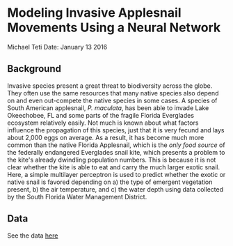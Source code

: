 # Modeling Invasive Applesnail Movements Using a Neural Network

Michael Teti 
Date: January 13 2016

## Background
Invasive species present a great threat to biodiversity across the globe. They often use the same resources that many native 
species also depend on and even out-compete the native species in some cases. A species of South American applesnail, *P. maculata*, 
has been able to invade Lake Okeechobee, FL and some parts of the fragile Florida Everglades ecosystem relatively easily. Not much
is known about what factors influence the propagation of this species, just that it is very fecund and lays about 2,000 eggs on average.
As a result, it has become much more common than the native Florida Applesnail, which is the *only food source* of the federally 
endangered Everglades snail kite, which presents a problem to the kite's already dwindling population numbers. This is because it is not
clear whether the kite is able to eat and carry the much larger exotic snail. Here, a simple multilayer perceptron is used to predict
whether the exotic or native snail is favored depending on a) the type of emergent vegetation present, b) the air temperature, and c)
the water depth using data collected by the South Florida Water Management District.

## Data
See the data [here](https://github.com/MichaelTeti/Ecological-Model/blob/master/ClutchData.txt)
